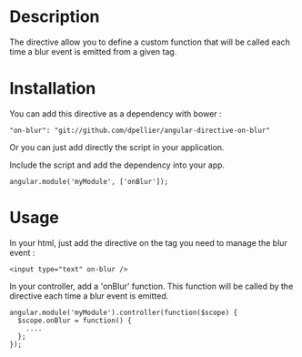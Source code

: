 Description
===========
The directive allow you to define a custom function that will be called each time a blur event is emitted from a given tag.

Installation
============
You can add this directive as a dependency with bower :
```
"on-blur": "git://github.com/dpellier/angular-directive-on-blur"
```

Or you can just add directly the script in your application.

Include the script and add the dependency into your app.
```
angular.module('myModule', ['onBlur']);
```

Usage
=====

In your html, just add the directive on the tag you need to manage the blur event :
```
<input type="text" on-blur />
```

In your controller, add a 'onBlur' function.
This function will be called by the directive each time a blur event is emitted.
```
angular.module('myModule').controller(function($scope) {
  $scope.onBlur = function() {
    ....
  };
});
```
